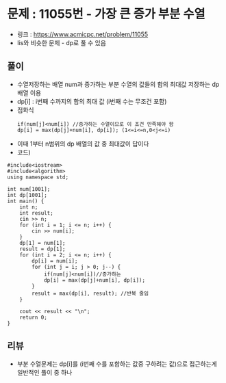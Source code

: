 # 문제 : 11055번 - 가장 큰 증가 부분 수열
* 링크 : https://www.acmicpc.net/problem/11055
*  lis와 비슷한 문제 - dp로 풀 수 있음

## 풀이
* 수열저장하는 배열 num과 증가하는 부분 수열의 값들의 합의 최대값 저장하는 dp배열 이용
* dp[i] : i번째 수까지의 합의 최대 값 (i번째 수는 무조건 포함)
* 점화식
    ```
    if(num[j]<num[i]) //증가하는 수열이므로 이 조건 만족해야 함
    dp[i] = max(dp[j]+num[i], dp[i]); (1<=i<=n,0<j<=i)
    ```
* 이때 1부터 n범위의 dp 배열의 값 중 최대값이 답이다
* 코드)
```
#include<iostream>
#include<algorithm>
using namespace std;

int num[1001];
int dp[1001];
int main() {
	int n;
	int result;
	cin >> n;
	for (int i = 1; i <= n; i++) {
		cin >> num[i];
	}
	dp[1] = num[1];
	result = dp[1];
	for (int i = 2; i <= n; i++) {
		dp[i] = num[i];
		for (int j = i; j > 0; j--) {
			if(num[j]<num[i])//증가하는
			dp[i] = max(dp[j]+num[i], dp[i]);
		}
		result = max(dp[i], result); //반복 줄임
	}
	
	cout << result << "\n";
	return 0;
}
```

## 리뷰
* 부분 수열문제는 dp[i]를 (i번째 수를 포함하는 값중 구하려는 값)으로 접근하는게 일반적인 풀이 중 하나
 